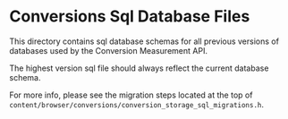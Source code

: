 # Conversions Sql Database Files

This directory contains sql database schemas for all previous versions of
databases used by the Conversion Measurement API.

The highest version sql file should always reflect the current database
schema.

For more info, please see the migration steps located at the top of
`content/browser/conversions/conversion_storage_sql_migrations.h`.
